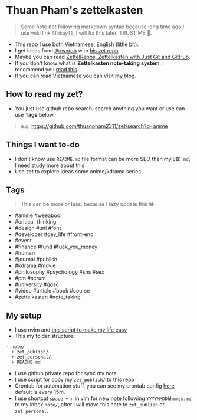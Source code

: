 # Thuan Pham's zettelkasten

> Some note not following markdown syntax because long time ago I use wiki link `[[okay]]`, I will fix this later. TRUST ME 🤣.

- This repo I use both Vietnamese, English (little bit).
- I get ideas from [@rwxrob](https://github.com/rwxrob) with [his zet repo](https://github.com/rwxrob/zet).
- Maybe you can read [ZettelRepos, Zettelkasten with Just Git and GitHub](https://github.com/rwxrob/zet/tree/main/20210502004642).
- If you don't know what is **Zettelkasten note-taking system**, I recommend you [read this](https://zettelkasten.de/posts/overview/).
- If you can read Vietnamese you can visit [my blog](http://thuanpham2311.github.io/).

## How to read my zet?

- You just use github repo search, search anything you want or use can use **Tags** below.
> e.g. <https://github.com/thuanpham2311/zet/search?q=anime>

## Things I want to-do

- I don't know use `README.md` file format can be more SEO than my `UID.md`, I need study more about this
- Use zet to explore ideas some anime/kdrama series

## Tags

> This can be more or less, because I lazy update this 😁.

- #anime #weeaboo
- #critical_thinking
- #design #uni #font
- #developer #dev_life #front-end
- #event
- #finance #fund #fuck_you_money
- #human
- #journal #publish
- #kdrama #movie
- #philosophy #psychology #sns #sex
- #pm #scrum
- #university #gdsc
- #video #article #book #course
- #zettelkasten #note_taking

## My setup

- I use nvim and [this script to make my life easy](https://github.com/thuanpham2311/dotfiles/search?q=ZettelHome&type=)
- This my folder structure:

```
- note/
  + zet_publish/
  + zet_personal/
  + README.md
```

- I use github private repo for sync my note.
- I use script for copy my `zet_publish/` to this repo
- Crontab for automation stuff, you can see my crontab config [here](https://github.com/thuanpham2311/dotfiles/search?q=crontab), default is every 15m.
- I use shortcut `space + n` in vim for new note following `YYYYMMDDhhmmss.md` to my inbox `note/`, after i will move this note to `zet_publish` or `zet_personal`.
